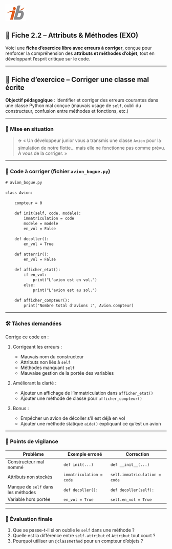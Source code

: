 ![Logo](images\logo.png)


## 🧩 Fiche 2.2 – Attributs & Méthodes (EXO)

Voici une **fiche d’exercice libre avec erreurs à corriger**, conçue pour renforcer la compréhension des **attributs et méthodes d’objet**, tout en développant l’esprit critique sur le code.

---

## 🧩 Fiche d’exercice – Corriger une classe mal écrite

**Objectif pédagogique** : Identifier et corriger des erreurs courantes dans une classe Python mal conçue (mauvais usage de `self`, oubli du constructeur, confusion entre méthodes et fonctions, etc.)

---

### 🔎 Mise en situation

> ✈️ « Un développeur junior vous a transmis une classe `Avion` pour la simulation de notre flotte… mais elle ne fonctionne pas comme prévu. À vous de la corriger. »

---

### 🔧 Code à corriger (fichier `avion_bogue.py`)

```
# avion_bogue.py

class Avion:

    compteur = 0

    def init(self, code, modele):
        immatriculation = code
        modele = modele
        en_vol = False

    def decoller():
        en_vol = True

    def atterrir():
        en_vol = False

    def afficher_etat():
        if en_vol:
            print("L'avion est en vol.")
        else:
            print("L'avion est au sol.")

    def afficher_compteur():
        print("Nombre total d'avions :", Avion.compteur)
```

---

### 🛠️ Tâches demandées

Corrige ce code en :

1. Corrigeant les erreurs :

   * Mauvais nom du constructeur
   * Attributs non liés à `self`
   * Méthodes manquant `self`
   * Mauvaise gestion de la portée des variables

2. Améliorant la clarté :

   * Ajouter un affichage de l’immatriculation dans `afficher_etat()`
   * Ajouter une méthode de classe pour `afficher_compteur()`

3. Bonus :

   * Empêcher un avion de décoller s’il est déjà en vol
   * Ajouter une méthode statique `aide()` expliquant ce qu’est un avion

---

### 🧠 Points de vigilance

| Problème                           | Exemple erroné           | Correction                    |
| ---------------------------------- | ------------------------ | ----------------------------- |
| Constructeur mal nommé             | `def init(...)`          | `def __init__(...)`           |
| Attributs non stockés              | `immatriculation = code` | `self.immatriculation = code` |
| Manque de `self` dans les méthodes | `def decoller():`        | `def decoller(self):`         |
| Variable hors portée               | `en_vol = True`          | `self.en_vol = True`          |

---

### 🧪 Évaluation finale

1. Que se passe-t-il si on oublie le `self` dans une méthode ?
2. Quelle est la différence entre `self.attribut` et `Attribut` tout court ?
3. Pourquoi utiliser un `@classmethod` pour un compteur d’objets ?

